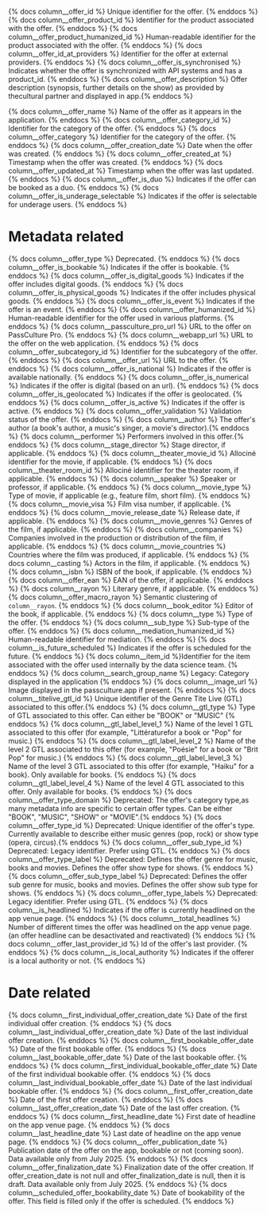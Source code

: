 {% docs column__offer_id %} Unique identifier for the offer. {% enddocs %}
{% docs column__offer_product_id %} Identifier for the product associated with the offer. {% enddocs %}
{% docs column__offer_product_humanized_id %} Human-readable identifier for the product associated with the offer. {%
enddocs %}
{% docs column__offer_id_at_providers %} Identifier for the offer at external providers. {% enddocs %}
{% docs column__offer_is_synchronised %} Indicates whether the offer is synchronized with API systems and has a product_id. {% enddocs %}
{% docs column__offer_description %} Offer description (synopsis, further details on the show) as provided by thecultural partner and displayed in app.{% enddocs %}

{% docs column__offer_name %} Name of the offer as it appears in the application. {% enddocs %}
{% docs column__offer_category_id %} Identifier for the category of the offer. {% enddocs %}
{% docs column__offer_category %} Identifier for the category of the offer. {% enddocs %}
{% docs column__offer_creation_date %} Date when the offer was created. {% enddocs %}
{% docs column__offer_created_at %} Timestamp when the offer was created. {% enddocs %}
{% docs column__offer_updated_at %} Timestamp when the offer was last updated. {% enddocs %}
{% docs column__offer_is_duo %} Indicates if the offer can be booked as a duo. {% enddocs %}
{% docs column__offer_is_underage_selectable %} Indicates if the offer is selectable for underage users. {% enddocs %}

# Metadata related

{% docs column__offer_type %} Deprecated. {% enddocs %}
{% docs column__offer_is_bookable %} Indicates if the offer is bookable. {% enddocs %}
{% docs column__offer_is_digital_goods %} Indicates if the offer includes digital goods. {% enddocs %}
{% docs column__offer_is_physical_goods %} Indicates if the offer includes physical goods. {% enddocs %}
{% docs column__offer_is_event %} Indicates if the offer is an event. {% enddocs %}
{% docs column__offer_humanized_id %} Human-readable identifier for the offer used in various platforms. {% enddocs %}
{% docs column__passculture_pro_url %} URL to the offer on PassCulture Pro. {% enddocs %}
{% docs column__webapp_url %} URL to the offer on the web application. {% enddocs %}
{% docs column__offer_subcategory_id %} Identifier for the subcategory of the offer. {% enddocs %}
{% docs column__offer_url %} URL to the offer. {% enddocs %}
{% docs column__offer_is_national %} Indicates if the offer is available nationally. {% enddocs %}
{% docs column__offer_is_numerical %} Indicates if the offer is digital (based on an url). {% enddocs %}
{% docs column__offer_is_geolocated %} Indicates if the offer is geolocated. {% enddocs %}
{% docs column__offer_is_active %} Indicates if the offer is active. {% enddocs %}
{% docs column__offer_validation %} Validation status of the offer. {% enddocs %}
{% docs column__author %} The offer's author (a book's author, a music's singer, a movie's director).{% enddocs %}
{% docs column__performer %} Performers involved in this offer.{% enddocs %}
{% docs column__stage_director %} Stage director, if applicable. {% enddocs %}
{% docs column__theater_movie_id %} Allociné identifier for the movie, if applicable. {% enddocs %}
{% docs column__theater_room_id %} Allociné identifier for the theater room, if applicable. {% enddocs %}
{% docs column__speaker %} Speaker or professor, if applicable. {% enddocs %}
{% docs column__movie_type %} Type of movie, if applicable (e.g., feature film, short film). {% enddocs %}
{% docs column__movie_visa %} Film visa number, if applicable. {% enddocs %}
{% docs column__movie_release_date %} Release date, if applicable. {% enddocs %}
{% docs column__movie_genres %} Genres of the film, if applicable. {% enddocs %}
{% docs column__companies %} Companies involved in the production or distribution of the film, if applicable. {% enddocs
%}
{% docs column__movie_countries %} Countries where the film was produced, if applicable. {% enddocs %}
{% docs column__casting %} Actors in the film, if applicable. {% enddocs %}
{% docs column__isbn %} ISBN of the book, if applicable. {% enddocs %}
{% docs column__offer_ean %} EAN of the offer, if applicable. {% enddocs %}
{% docs column__rayon %} Literary genre, if applicable. {% enddocs %}
{% docs column__offer_macro_rayon %} Semantic clustering of `column__rayon`. {% enddocs %}
{% docs column__book_editor %} Editor of the book, if applicable. {% enddocs %}
{% docs column__type %} Type of the offer. {% enddocs %}
{% docs column__sub_type %} Sub-type of the offer. {% enddocs %}
{% docs column__mediation_humanized_id %} Human-readable identifier for mediation. {% enddocs %}
{% docs column__is_future_scheduled %} Indicates if the offer is scheduled for the future. {% enddocs %}
{% docs column__item_id %}Identifier for the item associated with the offer used internally by the data science team. {%
enddocs %}
{% docs column__search_group_name %} Legacy: Category displayed in the application {% enddocs %}
{% docs column__image_url %} Image displayed in the passculture.app if present. {% enddocs %}
{% docs column__titelive_gtl_id %} Unique identifier of the Genre Tite Live (GTL) associated to this offer.{% enddocs %}
{% docs column__gtl_type %} Type of GTL associated to this offer. Can either be "BOOK" or "MUSIC" {% enddocs %}
{% docs column__gtl_label_level_1 %} Name of the level 1 GTL associated to this offer (for example, "Littératurefor a
book or "Pop" for music.) {% enddocs %}
{% docs column__gtl_label_level_2 %} Name of the level 2 GTL associated to this offer (for example, "Poésie" for a book
or "Brit Pop" for music.) {% enddocs %}
{% docs column__gtl_label_level_3 %} Name of the level 3 GTL associated to this offer (for example, "Haiku" for a book).
Only available for books. {% enddocs %}
{% docs column__gtl_label_level_4 %} Name of the level 4 GTL associated to this offer. Only available for books. {%
enddocs %}
{% docs column__offer_type_domain %} Deprecated: The offer's category type,as many metadata info are specific to certain
offer types. Can be either "BOOK", "MUSIC", "SHOW" or "MOVIE".{% enddocs %}
{% docs column__offer_type_id %} Deprecated: Unique identifier of the offer's type. Currently available to describe
either music genres (pop, rock) or show type (opera, circus).{% enddocs %}
{% docs column__offer_sub_type_id %} Deprecated: Legacy identifier. Prefer using GTL. {% enddocs %}
{% docs column__offer_type_label %} Deprecated: Defines the offer genre for music, books and movies. Defines the offer
show type for shows. {% enddocs %}
{% docs column__offer_sub_type_label %} Deprecated: Defines the offer sub genre for music, books and movies. Defines the
offer show sub type for shows. {% enddocs %}
{% docs column__offer_type_labels %} Deprecated: Legacy identifier. Prefer using GTL. {% enddocs %}
{% docs column__is_headlined %} Indicates if the offer is currently headlined on the app venue page. {% enddocs %}
{% docs column__total_headlines %} Number of different times the offer was headlined on the app venue page. (an offer headline can be desactivated and reactivated) {% enddocs %}
{% docs column__offer_last_provider_id %} Id of the offer's last provider. {% enddocs %}
{% docs column__is_local_authority %} Indicates if the offerer is a local authority or not. {% enddocs %}

# Date related

{% docs column__first_individual_offer_creation_date %} Date of the first individual offer creation. {% enddocs %}
{% docs column__last_individual_offer_creation_date %} Date of the last individual offer creation. {% enddocs %}
{% docs column__first_bookable_offer_date %} Date of the first bookable offer. {% enddocs %}
{% docs column__last_bookable_offer_date %} Date of the last bookable offer. {% enddocs %}
{% docs column__first_individual_bookable_offer_date %} Date of the first individual bookable offer. {% enddocs %}
{% docs column__last_individual_bookable_offer_date %} Date of the last individual bookable offer. {% enddocs %}
{% docs column__first_offer_creation_date %} Date of the first offer creation. {% enddocs %}
{% docs column__last_offer_creation_date %} Date of the last offer creation. {% enddocs %}
{% docs column__first_headline_date %} First date of headline on the app venue page. {% enddocs %}
{% docs column__last_headline_date %} Last date of headline on the app venue page. {% enddocs %}
{% docs column__offer_publication_date %} Publication date of the offer on the app, bookable or not (coming soon). Data available only from July 2025. {% enddocs %}
{% docs column__offer_finalization_date %} Finalization date of the offer creation. If offer_creation_date is not null and offer_finalization_date is null, then it is draft. Data available only from July 2025. {% enddocs %}
{% docs column__scheduled_offer_bookability_date %} Date of bookability of the offer. This field is filled only if the offer is scheduled. {% enddocs %}
